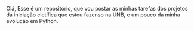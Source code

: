 Olá,
Esse é um repositório, que vou postar as minhas tarefas dos projetos da iniciação cietífica que estou fazenso na UNB, e um pouco da minha evolução em Python.
